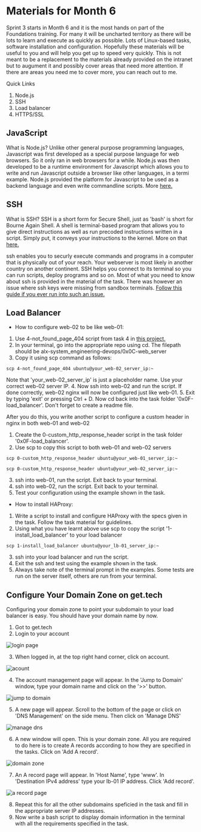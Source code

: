 # Materials for Month 6

Sprint 3 starts in Month 6 and it is the most hands on part of the Foundations training. For many it will be uncharted territory as there will be lots to learn and execute as quickly as possible. Lots of Linux-based tasks, software installation and configuration. Hopefully these materials will be useful to you and will help you get up to speed very quickly. This is not meant to be a replacement to the materials already provided on the intranet but to augument it and possibly cover areas that need more attention. If there are areas you need me to cover more, you can reach out to me.

Quick Links
1. Node.js
2. SSH
3. Load balancer
4. HTTPS/SSL

## JavaScript
What is Node.js? Unlike other general purpose programming languages, Javascript was first developed as a special purpose language for web browsers. So it only ran in web browsers for a while. Node.js was then developed to be a runtime environment for Javascript which allows you to write and run Javascript outside a browser like other languages, in a termi example. Node.js provided the platform for Javascript to be used as a backend language and even write commandline scripts.
More [here.](https://www.educative.io/blog/what-is-nodejs)

## SSH
What is SSH? SSH is a short form for Secure Shell, just as 'bash' is short for Bourne Again Shell. A shell is terminal-based program that allows you to give direct instructions as well as run precoded instructions written in a script. Simply put, it conveys your instructions to the kernel. More on that [here.](https://www.geeksforgeeks.org/what-is-terminal-console-shell-and-kernel/)

ssh enables you to securly execute commands and programs in a computer that is physically out of your reach. Your webserver is most likely in another country on another continent. SSH helps you connect to its terminal so you can run scripts, deploy programs and so on. Most of what you need to know about ssh is provided in the material of the task. There was however an issue where ssh keys were missing from sandbox terminals. [Follow this guide if you ever run into such an issue.](https://www.baeldung.com/linux/copy-ssh-keys)

## Load Balancer
* How to configure web-02 to be like web-01:
1. Use 4-not_found_page_404 script from task 4 in [this project.](https://intranet.alxswe.com/projects/266)
2. In your terminal, go into the appropriate repo using cd. The filepath should be alx-system_engineering-devops/0x0C-web_server
3. Copy it using scp command as follows:
```
scp 4-not_found_page_404 ubuntu@your_web-02_server_ip:~
```
Note that 'your_web-02_server_ip' is just a placeholder name. Use your correct web-02 server IP.
4. Now ssh into web-02 and run the script. If done correctly, web-02 nginx will now be configured just like web-01.
5. Exit by typing 'exit' or pressing Ctrl + D. Now cd back into the task folder '0x0F-load_balancer'. Don't forget to create a readme file.

After you do this, you write another script to configure a custom header in nginx in both web-01 and web-02
1. Create the 0-custom_http_response_header script in the task folder '0x0F-load_balancer'.
2. Use scp to copy this script to both web-01 and web-02 servers
```
scp 0-custom_http_response_header ubuntu@your_web-01_server_ip:~
```
```
scp 0-custom_http_response_header ubuntu@your_web-02_server_ip:~
```
3. ssh into web-01, run the script. Exit back to your terminal.
4. ssh into web-02, run the script. Exit back to your terminal.
5. Test your configuration using the example shown in the task.

* How to install HAProxy:
1. Write a script to install and configure HAProxy with the specs given in the task. Follow the task material for guidelines.
2. Using what you have learnt above use scp to copy the script '1-install_load_balancer' to your load balancer
```
scp 1-install_load_balancer ubuntu@your_lb-01_server_ip:~
```
3. ssh into your load balancer and run the script.
4. Exit the ssh and test using the example shown in the task.
5. Always take note of the terminal prompt in the examples. Some tests are run on the server itself, others are run from your terminal.

## Configure Your Domain Zone on get.tech
Configuring your domain zone to point your subdomain to your load balancer is easy.
You should have your domain name by now.
1. Got to get.tech
2. Login to your account

![login page](https://github.com/Innocentsax/ALX-RESOURCES_FROM_BEGINNER_TO_ADVANCE/assets/23355078/2ae345bc-71b6-41bb-83c9-ccdb624a6f96)

3. When logged in, at the top right hand corner, click on account.

![acount](https://github.com/Innocentsax/ALX-RESOURCES_FROM_BEGINNER_TO_ADVANCE/assets/23355078/5ebfa10d-450b-44a3-95ef-bb88a22e543d)

4. The account management page will appear. In the 'Jump to Domain' window, type your domain name and click on the '>>' button.

![jump to domain](https://github.com/Innocentsax/ALX-RESOURCES_FROM_BEGINNER_TO_ADVANCE/assets/23355078/ca42ac75-b097-4893-8293-0b8c0d949aa1)

5. A new page will appear. Scroll to the bottom of the page or click on 'DNS Management' on the side menu. Then click on 'Manage DNS'

![manage dns](https://github.com/Innocentsax/ALX-RESOURCES_FROM_BEGINNER_TO_ADVANCE/assets/23355078/adb78a7a-24af-4829-bd45-8994a56f98a0)

6. A new window will open. This is your domain zone. All you are required to do here is to create A records according to how they are specified in the tasks. Click on 'Add A record'.

![domain zone](https://github.com/Innocentsax/ALX-RESOURCES_FROM_BEGINNER_TO_ADVANCE/assets/23355078/d131fb25-a566-415d-b852-2973d065d722)

7. An A record page will appear. In 'Host Name', type 'www'. In 'Destination IPv4 address' type your lb-01 IP address. Click 'Add record'.

![a record page](https://github.com/Innocentsax/ALX-RESOURCES_FROM_BEGINNER_TO_ADVANCE/assets/23355078/16bc22af-5d97-4427-998f-4c034d4248cb)

8. Repeat this for all the other subdomains speficied in the task and fill in the appropriate server IP addresses.
9. Now write a bash script to display domain information in the terminal with all the requirements specified in the task.
